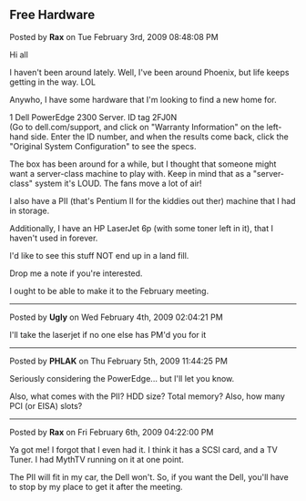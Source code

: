 ## Free Hardware
Posted by **Rax** on Tue February 3rd, 2009 08:48:08 PM

Hi all

I haven't been around lately. Well, I've been around Phoenix, but life keeps getting in the way. LOL

Anywho, I have some hardware that I'm looking to find a new home for.

1 Dell PowerEdge 2300 Server.  ID tag 2FJ0N  
(Go to dell.com/support, and click on "Warranty Information" on the left-hand side. Enter the ID number, and when the results come back, click the "Original System Configuration" to see the specs.  

The box has been around for a while, but I thought that someone might want a server-class machine to play with. Keep in mind that as a "server-class" system it's LOUD. The fans move a lot of air!

I also have a PII (that's Pentium II for the kiddies out ther) machine that I had in storage.

Additionally, I have an HP LaserJet 6p (with some toner left in it), that I haven't used in forever.

I'd like to see this stuff NOT end up in a land fill.

Drop me a note if you're interested.

I ought to be able to make it to the February meeting.

--------------------------------------------------------------------------------

Posted by **Ugly** on Wed February 4th, 2009 02:04:21 PM

I'll take the laserjet if no one else has PM'd you for it

--------------------------------------------------------------------------------

Posted by **PHLAK** on Thu February 5th, 2009 11:44:25 PM

Seriously considering the PowerEdge... but I'll let you know.

Also, what comes with the PII?  HDD size?  Total memory?  Also, how many PCI (or EISA) slots?

--------------------------------------------------------------------------------

Posted by **Rax** on Fri February 6th, 2009 04:22:00 PM

Ya got me! I forgot that I even had it. I think it has a SCSI card, and a TV Tuner. I had MythTV running on it at one point.

The PII will fit in my car, the Dell won't. So, if you want the Dell, you'll have to stop by my place to get it after the meeting.
